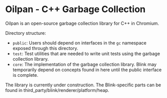 # Oilpan - C++ Garbage Collection

Oilpan is an open-source garbage collection library for C++ in Chromium.

Directory structure:
- `public`: Users should depend on interfaces in the `gc` namespace exposed through this directory.
- `test`: Test utilities that are needed to write unit tests using the garbage collection library.
- `core`: The implementation of the garbage collection library. Blink may temporarily depend on concepts found in here until the public interface is complete.

The library is currently under construction. The Blink-specific parts can be found in third_party/blink/renderer/platform/heap.

